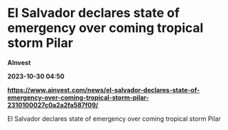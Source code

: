 # El Salvador declares state of emergency over coming tropical storm Pilar
**AInvest**

**2023-10-30 04:50**

**https://www.ainvest.com/news/el-salvador-declares-state-of-emergency-over-coming-tropical-storm-pilar-2310100027c0a2a2fa587f09/**

El Salvador declares state of emergency over coming tropical storm Pilar